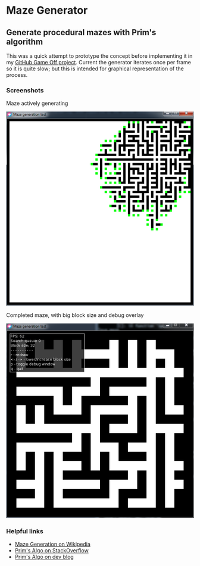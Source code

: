 # Maze Generator

## Generate procedural mazes with Prim's algorithm

This was a quick attempt to prototype the concept before implementing it in my [GitHub Game Off project](https://github.com/bwdevel/go2017). Current the generator iterates once per frame so it is quite slow; but this is intended for graphical representation of the process.

### Screenshots

Maze actively generating  

![alt text](screenshot_01.png "Maze generating")

Completed maze, with big block size and debug overlay  

![alt text](screenshot_02.png "Maze generated, large block, with debug overlay")


### Helpful links

* [Maze Generation on Wikipedia](https://en.wikipedia.org/wiki/Maze_generation_algorithm)
* [Prim's Algo on StackOverflow](https://stackoverflow.com/questions/29739751/implementing-a-randomly-generated-maze-using-prims-algorithm)
* [Prim's Algo on dev blog](http://weblog.jamisbuck.org/2011/1/10/maze-generation-prim-s-algorithm)
